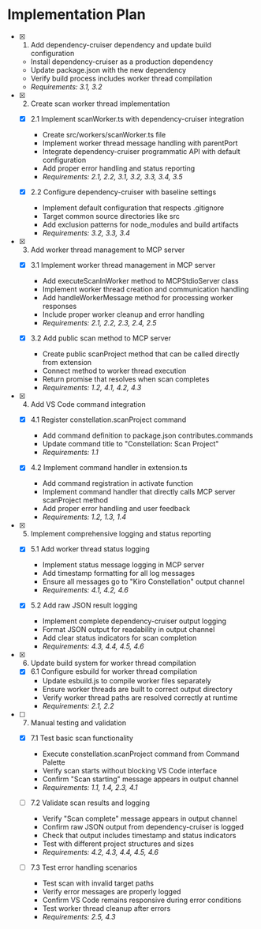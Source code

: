 # Implementation Plan

- [x] 1. Add dependency-cruiser dependency and update build configuration
  - Install dependency-cruiser as a production dependency
  - Update package.json with the new dependency
  - Verify build process includes worker thread compilation
  - _Requirements: 3.1, 3.2_

- [x] 2. Create scan worker thread implementation
  - [x] 2.1 Implement scanWorker.ts with dependency-cruiser integration
    - Create src/workers/scanWorker.ts file
    - Implement worker thread message handling with parentPort
    - Integrate dependency-cruiser programmatic API with default configuration
    - Add proper error handling and status reporting
    - _Requirements: 2.1, 2.2, 3.1, 3.2, 3.3, 3.4, 3.5_

  - [x] 2.2 Configure dependency-cruiser with baseline settings
    - Implement default configuration that respects .gitignore
    - Target common source directories like src
    - Add exclusion patterns for node_modules and build artifacts
    - _Requirements: 3.2, 3.3, 3.4_

- [x] 3. Add worker thread management to MCP server
  - [x] 3.1 Implement worker thread management in MCP server
    - Add executeScanInWorker method to MCPStdioServer class
    - Implement worker thread creation and communication handling
    - Add handleWorkerMessage method for processing worker responses
    - Include proper worker cleanup and error handling
    - _Requirements: 2.1, 2.2, 2.3, 2.4, 2.5_

  - [x] 3.2 Add public scan method to MCP server
    - Create public scanProject method that can be called directly from extension
    - Connect method to worker thread execution
    - Return promise that resolves when scan completes
    - _Requirements: 1.2, 4.1, 4.2, 4.3_

- [x] 4. Add VS Code command integration
  - [x] 4.1 Register constellation.scanProject command
    - Add command definition to package.json contributes.commands
    - Update command title to "Constellation: Scan Project"
    - _Requirements: 1.1_

  - [x] 4.2 Implement command handler in extension.ts
    - Add command registration in activate function
    - Implement command handler that directly calls MCP server scanProject method
    - Add proper error handling and user feedback
    - _Requirements: 1.2, 1.3, 1.4_

- [x] 5. Implement comprehensive logging and status reporting
  - [x] 5.1 Add worker thread status logging
    - Implement status message logging in MCP server
    - Add timestamp formatting for all log messages
    - Ensure all messages go to "Kiro Constellation" output channel
    - _Requirements: 4.1, 4.2, 4.6_

  - [x] 5.2 Add raw JSON result logging
    - Implement complete dependency-cruiser output logging
    - Format JSON output for readability in output channel
    - Add clear status indicators for scan completion
    - _Requirements: 4.3, 4.4, 4.5, 4.6_

- [x] 6. Update build system for worker thread compilation
  - [x] 6.1 Configure esbuild for worker thread compilation
    - Update esbuild.js to compile worker files separately
    - Ensure worker threads are built to correct output directory
    - Verify worker thread paths are resolved correctly at runtime
    - _Requirements: 2.1, 2.2_

- [ ] 7. Manual testing and validation
  - [x] 7.1 Test basic scan functionality
    - Execute constellation.scanProject command from Command Palette
    - Verify scan starts without blocking VS Code interface
    - Confirm "Scan starting" message appears in output channel
    - _Requirements: 1.1, 1.4, 2.3, 4.1_

  - [ ] 7.2 Validate scan results and logging
    - Verify "Scan complete" message appears in output channel
    - Confirm raw JSON output from dependency-cruiser is logged
    - Check that output includes timestamp and status indicators
    - Test with different project structures and sizes
    - _Requirements: 4.2, 4.3, 4.4, 4.5, 4.6_

  - [ ] 7.3 Test error handling scenarios
    - Test scan with invalid target paths
    - Verify error messages are properly logged
    - Confirm VS Code remains responsive during error conditions
    - Test worker thread cleanup after errors
    - _Requirements: 2.5, 4.3_